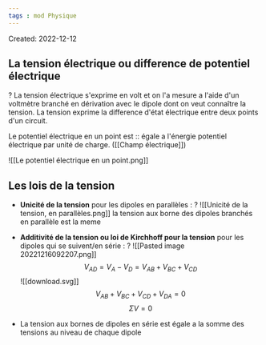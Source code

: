 ```yaml
---
tags : mod Physique
---
```

Created: 2022-12-12 

## La tension électrique ou difference de potentiel électrique
?
La tension électrique s'exprime en volt et on l'a mesure a l'aide d'un voltmètre branché en dérivation avec le dipole dont on veut connaître la tension. La tension exprime la difference d'état électrique entre deux points d'un circuit. 
<!--SR:!2023-01-27,9,170-->

Le potentiel électrique en un point est :: égale a l'énergie potentiel électrique par unité de charge. ([[Champ électrique]])
<!--SR:!2023-01-24,1,182-->

![[Le potentiel électrique en un point.png]]

## Les lois de la tension
- **Unicité de la tension** pour les dipoles en parallèles :
?
 ![[Unicité de la tension, en parallèles.png]]
 la tension aux borne des dipoles branchés en parallèle est la meme
<!--SR:!2023-01-22,3,256-->

- **Additivité de la tension ou loi de Kirchhoff pour la tension**  pour les dipoles qui se suivent/en série :
?
 ![[Pasted image 20221216092207.png]]
$$V_{AD}=V_{A}-V_{D}=V_{AB}+V_{BC}+V_{CD}$$
![[download.svg]]
 $$V_{AB}+V_{BC}+V_{CD}+V_{DA}=0$$$$\Sigma V=0$$
<!--SR:!2023-01-29,6,236-->

- La tension aux bornes de dipoles en série est égale a la somme des tensions au niveau de chaque dipole

